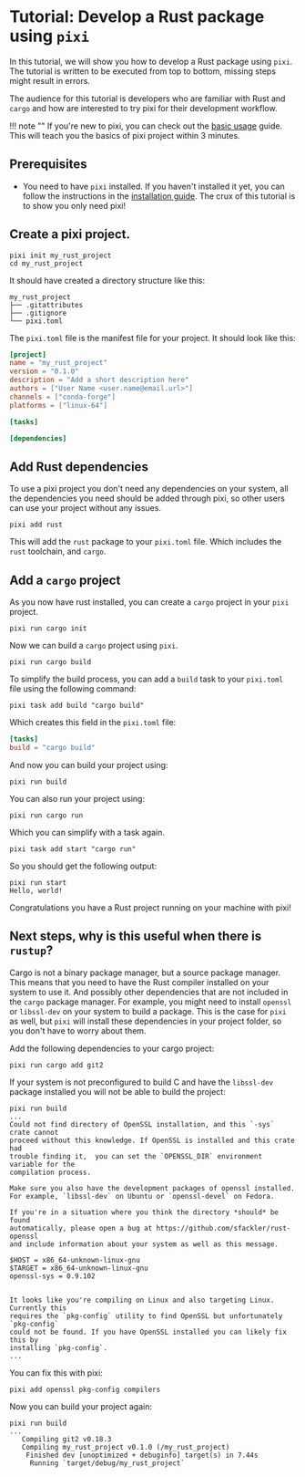 # Tutorial: Develop a Rust package using `pixi`

In this tutorial, we will show you how to develop a Rust package using `pixi`.
The tutorial is written to be executed from top to bottom, missing steps might result in errors.

The audience for this tutorial is developers who are familiar with Rust and `cargo` and how are interested to try pixi for their development workflow.

!!! note ""
    If you're new to pixi, you can check out the [basic usage](../basic_usage.md) guide.
    This will teach you the basics of pixi project within 3 minutes.

## Prerequisites

- You need to have `pixi` installed. If you haven't installed it yet, you can follow the instructions in the [installation guide](../index.md).
  The crux of this tutorial is to show you only need pixi!

## Create a pixi project.

```shell
pixi init my_rust_project
cd my_rust_project
```

It should have created a directory structure like this:

```shell
my_rust_project
├── .gitattributes
├── .gitignore
└── pixi.toml
```

The `pixi.toml` file is the manifest file for your project. It should look like this:

```toml title="pixi.toml"
[project]
name = "my_rust_project"
version = "0.1.0"
description = "Add a short description here"
authors = ["User Name <user.name@email.url>"]
channels = ["conda-forge"]
platforms = ["linux-64"]

[tasks]

[dependencies]
```

## Add Rust dependencies

To use a pixi project you don't need any dependencies on your system, all the dependencies you need should be added through pixi, so other users can use your project without any issues.
```shell
pixi add rust
```

This will add the `rust` package to your `pixi.toml` file. Which includes the `rust` toolchain, and `cargo`.

## Add a `cargo` project
As you now have rust installed, you can create a `cargo` project in your `pixi` project.
```shell
pixi run cargo init
```

Now we can build a `cargo` project using `pixi`.
```shell
pixi run cargo build
```
To simplify the build process, you can add a `build` task to your `pixi.toml` file using the following command:
```shell
pixi task add build "cargo build"
```
Which creates this field in the `pixi.toml` file:
```toml title="pixi.toml"
[tasks]
build = "cargo build"
```

And now you can build your project using:
```shell
pixi run build
```

You can also run your project using:
```shell
pixi run cargo run
```
Which you can simplify with a task again.
```shell
pixi task add start "cargo run"
```

So you should get the following output:
```shell
pixi run start
Hello, world!
```

Congratulations you have a Rust project running on your machine with pixi!

## Next steps, why is this useful when there is `rustup`?
Cargo is not a binary package manager, but a source package manager.
This means that you need to have the Rust compiler installed on your system to use it.
And possibly other dependencies that are not included in the `cargo` package manager.
For example, you might need to install `openssl` or `libssl-dev` on your system to build a package.
This is the case for `pixi` as well, but `pixi` will install these dependencies in your project folder, so you don't have to worry about them.

Add the following dependencies to your cargo project:
```shell
pixi run cargo add git2
```

If your system is not preconfigured to build C and have the `libssl-dev` package installed you will not be able to build the project:
```shell
pixi run build
...
Could not find directory of OpenSSL installation, and this `-sys` crate cannot
proceed without this knowledge. If OpenSSL is installed and this crate had
trouble finding it,  you can set the `OPENSSL_DIR` environment variable for the
compilation process.

Make sure you also have the development packages of openssl installed.
For example, `libssl-dev` on Ubuntu or `openssl-devel` on Fedora.

If you're in a situation where you think the directory *should* be found
automatically, please open a bug at https://github.com/sfackler/rust-openssl
and include information about your system as well as this message.

$HOST = x86_64-unknown-linux-gnu
$TARGET = x86_64-unknown-linux-gnu
openssl-sys = 0.9.102


It looks like you're compiling on Linux and also targeting Linux. Currently this
requires the `pkg-config` utility to find OpenSSL but unfortunately `pkg-config`
could not be found. If you have OpenSSL installed you can likely fix this by
installing `pkg-config`.
...
```
You can fix this with pixi:
```shell
pixi add openssl pkg-config compilers
```

Now you can build your project again:
```shell
pixi run build
...
   Compiling git2 v0.18.3
   Compiling my_rust_project v0.1.0 (/my_rust_project)
    Finished dev [unoptimized + debuginfo] target(s) in 7.44s
     Running `target/debug/my_rust_project`
```
